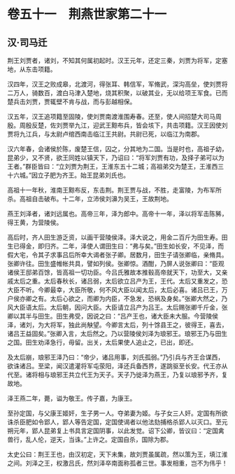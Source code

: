 # 卷五十一　荆燕世家第二十一

## 汉·司马迁

荆王刘贾者，诸刘，不知其何属初起时。汉王元年，还定三秦，刘贾为将军，定塞地，从东击项籍。  
  
汉四年，汉王之败成皋，北渡河，得张耳、韩信军，军脩武，深沟高垒，使刘贾将二万人，骑数百，渡白马津入楚地，烧其积聚，以破其业，无以给项王军食。已而楚兵击刘贾，贾辄壁不肯与战，而与彭越相保。  
  
汉五年，汉王追项籍至固陵，使刘贾南渡淮围寿春。还至，使人间招楚大司马周殷。周殷反楚，佐刘贾举九江，迎武王黥布兵，皆会垓下，共击项籍。汉王因使刘贾将九江兵，与太尉卢绾西南击临江王共尉。共尉已死，以临江为南郡。  
  
汉六年春，会诸侯於陈，废楚王信，囚之，分其地为二国。当是时也，高祖子幼，昆弟少，又不贤，欲王同姓以镇天下，乃诏曰：“将军刘贾有功，及择子弟可以为王者。”群臣皆曰：“立刘贾为荆王，王淮东五十二城；高祖弟交为楚王，王淮西三十六城。”因立子肥为齐王。始王昆弟刘氏也。  
  
高祖十一年秋，淮南王黥布反，东击荆。荆王贾与战，不胜，走富陵，为布军所杀。高祖自击破布。十二年，立沛侯刘濞为吴王，王故荆地。  
  
燕王刘泽者，诸刘远属也。高帝三年，泽为郎中。高帝十一年，泽以将军击陈豨，得王黄，为营陵侯。  
  
高后时，齐人田生游乏资，以画干营陵侯泽。泽大说之，用金二百斤为田生寿。田生已得金，即归齐。二年，泽使人谓田生曰：“弗与矣。”田生如长安，不见泽，而假大宅，令其子求事吕后所幸大谒者张子卿。居数月，田生子请张卿临，亲脩具。张卿许往。田生盛帷帐共具，譬如列侯。张卿惊。酒酣，乃屏人说张卿曰：“臣观诸侯王邸弟百馀，皆高祖一切功臣。今吕氏雅故本推毂高帝就天下，功至大，又亲戚太后之重。太后春秋长，诸吕弱，太后欲立吕产为王，王代。太后又重发之，恐大臣不听。今卿最幸，大臣所敬，何不风大臣以闻太后，太后必喜。诸吕已王，万户侯亦卿之有。太后心欲之，而卿为内臣，不急发，恐祸及身矣。”张卿大然之，乃风大臣语太后。太后朝，因问大臣。大臣请立吕产为吕王。太后赐张卿千斤金，张卿以其半与田生。田生弗受，因说之曰：“吕产王也，诸大臣未大服。今营陵侯泽，诸刘，为大将军，独此尚觖望。今卿言太后，列十馀县王之，彼得王，喜去，诸吕王益固矣。”张卿入言，太后然之。乃以营陵侯刘泽为琅邪王。琅邪王乃与田生之国。田生劝泽急行，毋留。出关，太后果使人追止之，已出，即还。  
  
及太后崩，琅邪王泽乃曰：“帝少，诸吕用事，刘氏孤弱。”乃引兵与齐王合谋西，欲诛诸吕。至梁，闻汉遣灌将军屯荥阳，泽还兵备西界，遂跳驱至长安。代王亦从代至。诸将相与琅邪王共立代王为天子。天子乃徙泽为燕王，乃复以琅邪予齐，复故地。  
  
泽王燕二年，薨，谥为敬王。传子嘉，为康王。  
  
至孙定国，与父康王姬奸，生子男一人。夺弟妻为姬。与子女三人奸。定国有所欲诛杀臣肥如令郢人，郢人等告定国，定国使谒者以他法劾捕格杀郢人以灭口。至元朔元年，郢人昆弟复上书具言定国阴事，以此发觉。诏下公卿，皆议曰：“定国禽兽行，乱人伦，逆天，当诛。”上许之。定国自杀，国除为郡。  
  
太史公曰：荆王王也，由汉初定，天下未集，故刘贾虽属疏，然以策为王，填江淮之间。刘泽之王，权激吕氏，然刘泽卒南面称孤者三世。事发相重，岂不为伟乎！  
  

